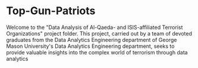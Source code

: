 # Top-Gun-Patriots
Welcome to the "Data Analysis of Al-Qaeda- and ISIS-affiliated Terrorist Organizations" project folder. This project, carried out by a team of devoted graduates from the Data Analytics Engineering department of George Mason University's Data Analytics Engineering department, seeks to provide valuable insights into the complex world of terrorism through data analytics
